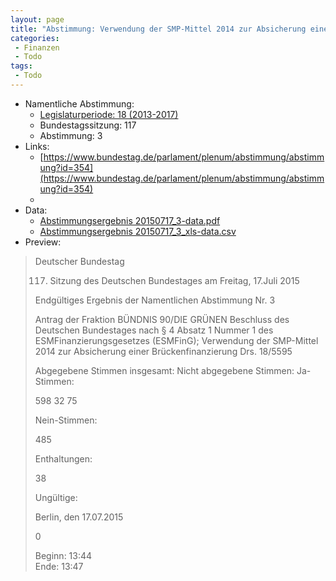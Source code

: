 ```yaml
---
layout: page
title: "Abstimmung: Verwendung der SMP-Mittel 2014 zur Absicherung einer Brückenfinanzierung, Antrag der Fraktion BÜNDNIS 90/DIE GRÜNEN"
categories:
 - Finanzen
 - Todo
tags:
 - Todo
---
```


* Namentliche Abstimmung:
    * [Legislaturperiode: 18 (2013-2017)](https://de.wikipedia.org/wiki/18._Deutscher_Bundestag)
    * Bundestagssitzung: 117
    * Abstimmung: 3
* Links: 
    * [https://www.bundestag.de/parlament/plenum/abstimmung/abstimmung?id=354](https://www.bundestag.de/parlament/plenum/abstimmung/abstimmung?id=354)
    * 
* Data: 
    * [Abstimmungsergebnis 20150717_3-data.pdf](/res/abstimmungsliste/20150717_3-data.pdf)
    * [Abstimmungsergebnis 20150717_3_xls-data.csv](/res/abstimmungsliste/analyses/20150717_3_xls-data.csv)
* Preview: 
> Deutscher Bundestag
> 
> 117. Sitzung des Deutschen Bundestages
> am Freitag, 17.Juli 2015
> 
> Endgültiges Ergebnis der Namentlichen Abstimmung Nr. 3
> 
> Antrag der Fraktion BÜNDNIS 90/DIE GRÜNEN
> Beschluss des Deutschen Bundestages nach § 4 Absatz 1 Nummer 1 des ESMFinanzierungsgesetzes (ESMFinG);
> Verwendung der SMP-Mittel 2014 zur Absicherung einer Brückenfinanzierung
> Drs. 18/5595
> 
> Abgegebene Stimmen insgesamt:
> Nicht abgegebene Stimmen:
> Ja-Stimmen:
> 
> 598
> 32
> 75
> 
> Nein-Stimmen:
> 
> 485
> 
> Enthaltungen:
> 
> 38
> 
> Ungültige:
> 
> Berlin, den 17.07.2015
> 
> 0
> 
> Beginn: 13:44  
> Ende: 13:47
